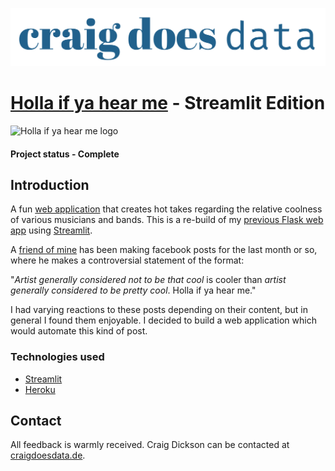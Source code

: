 [![CraigDoesData][logo]][link]

[logo]: ./logo.png
[link]: https://www.craigdoesdata.de/


# [Holla if ya hear me](https://holla-streamlit.herokuapp.com/) - Streamlit Edition

![Holla if ya hear me logo](/static/img/holla.png)

#### Project status - Complete


## Introduction

A fun [web application](https://holla-streamlit.herokuapp.com/) that creates hot takes regarding the relative coolness of various musicians and bands. This is a re-build of my [previous Flask web app](https://github.com/thecraigd/holla) using [Streamlit](https://www.streamlit.io).

A [friend of mine](https://steveothecripplingaddictions.bandcamp.com/) has been making facebook posts for the last month or so, where he makes a controversial statement of the format:

"*Artist generally considered not to be that cool* is cooler than *artist generally considered to be pretty cool*. Holla if ya hear me."

I had varying reactions to these posts depending on their content, but in general I found them enjoyable. I decided to build a web application which would automate this kind of post.


### Technologies used
* [Streamlit](https://www.streamlit.io)
* [Heroku](https://www.heroku.com)


## Contact
All feedback is warmly received. Craig Dickson can be contacted at [craigdoesdata.de](https://www.craigdoesdata.de/contact.html).
